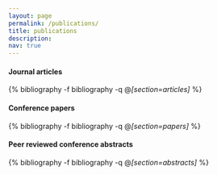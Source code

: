 ```yaml
---
layout: page
permalink: /publications/
title: publications
description:
nav: true
---
```



<div class="publications">

<h4>Journal articles</h4>

{% bibliography -f bibliography -q @*[section=articles]* %}

</div>

<div class="publications">

<h4>Conference papers</h4>

{% bibliography -f bibliography -q @*[section=papers]* %}

</div>

<div class="publications">

<h4>Peer reviewed conference abstracts</h4>

{% bibliography -f bibliography -q @*[section=abstracts]* %}

</div>
